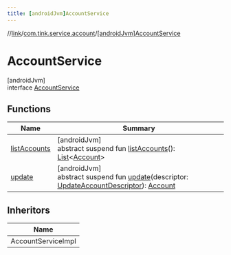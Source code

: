 ```yaml
---
title: [androidJvm]AccountService
---
```

//[link](../../../index.html)/[com.tink.service.account](../index.html)/[[androidJvm]AccountService](index.html)



# AccountService



[androidJvm]\
interface [AccountService](index.html)



## Functions


| Name | Summary |
|---|---|
| [listAccounts](list-accounts.html) | [androidJvm]<br>abstract suspend fun [listAccounts](list-accounts.html)(): [List](https://kotlinlang.org/api/latest/jvm/stdlib/kotlin.collections/-list/index.html)&lt;[Account](../../com.tink.model.account/[android-jvm]-account/index.html)&gt; |
| [update](update.html) | [androidJvm]<br>abstract suspend fun [update](update.html)(descriptor: [UpdateAccountDescriptor](../[android-jvm]-update-account-descriptor/index.html)): [Account](../../com.tink.model.account/[android-jvm]-account/index.html) |


## Inheritors


| Name |
|---|
| AccountServiceImpl |

